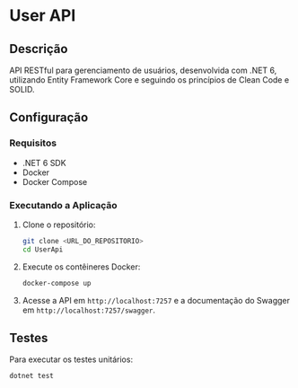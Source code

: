 # User API

## Descrição

API RESTful para gerenciamento de usuários, desenvolvida com .NET 6, utilizando Entity Framework Core e seguindo os princípios de Clean Code e SOLID.

## Configuração

### Requisitos

- .NET 6 SDK
- Docker
- Docker Compose

### Executando a Aplicação

1. Clone o repositório:
    ```bash
    git clone <URL_DO_REPOSITORIO>
    cd UserApi
    ```

2. Execute os contêineres Docker:
    ```bash
    docker-compose up
    ```

3. Acesse a API em `http://localhost:7257` e a documentação do Swagger em `http://localhost:7257/swagger`.

## Testes

Para executar os testes unitários:
```bash
dotnet test
